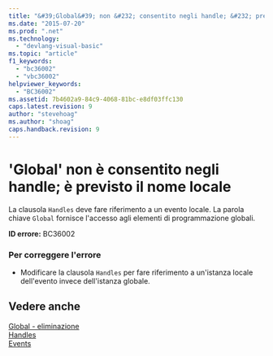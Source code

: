 ```yaml
---
title: "&#39;Global&#39; non &#232; consentito negli handle; &#232; previsto il nome locale | Microsoft Docs"
ms.date: "2015-07-20"
ms.prod: ".net"
ms.technology: 
  - "devlang-visual-basic"
ms.topic: "article"
f1_keywords: 
  - "bc36002"
  - "vbc36002"
helpviewer_keywords: 
  - "BC36002"
ms.assetid: 7b4602a9-84c9-4068-81bc-e8df03ffc130
caps.latest.revision: 9
author: "stevehoag"
ms.author: "shoag"
caps.handback.revision: 9
---
```

# &#39;Global&#39; non &#232; consentito negli handle; &#232; previsto il nome locale
La clausola `Handles` deve fare riferimento a un evento locale. La parola chiave `Global` fornisce l'accesso agli elementi di programmazione globali.  
  
 **ID errore:** BC36002  
  
### Per correggere l'errore  
  
-   Modificare la clausola `Handles` per fare riferimento a un'istanza locale dell'evento invece dell'istanza globale.  
  
## Vedere anche  
 [Global \- eliminazione](http://msdn.microsoft.com/it-it/18c8ba14-40f6-4978-8096-6a5852324635)   
 [Handles](../../visual-basic/language-reference/statements/handles-clause.md)   
 [Events](../../visual-basic/programming-guide/language-features/events/events.md)